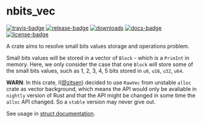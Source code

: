 # nbits_vec

[![travis-badge][]][travis] [![release-badge][]][cargo] [![downloads]][cargo]
[![docs-badge][]][docs] [![license-badge][]][license]

A crate aims to resolve small bits values storage and operations problem.

Small bits values will be stored in a vector of `Block` - which is a `PrimInt` in
memory. Here, we only consider the case that one `Block` will store some of the
small bits values, such as 1, 2, 3, 4, 5 bits stored in `u8`, `u16`, `u32`, `u64`.

**WARN**: In this crate, I([@zitsen](http://github.com/zitsen)) decided to use
`RawVec` from unstable `alloc` crate as vector background,
which means the API would only be avaliable in `nightly` version of Rust and that
the API might be changed in some time the `alloc` API changed.
So a `stable` version may never give out.

See usage in [struct documentation](struct.NbitsVec.html).

[travis-badge]: https://img.shields.io/travis/zitsen/nbits_vec.rs.svg?style=flat-square
[travis]: https://travis-ci.org/zitsen/nbits_vec.rs
[release-badge]: https://img.shields.io/crates/v/nbits_vec.svg?style=flat-square
[downloads]: https://img.shields.io/crates/d/nbits_vec.svg?style=flat-square
[cargo]: https://crates.io/crates/nbits_vec
[docs-badge]: https://img.shields.io/badge/API-docs-blue.svg?style=flat-square
[docs]: https://zitsen.github.io/nbits_vec.rs
[license-badge]: https://img.shields.io/crates/l/nbits_vec.svg?style=flat-square
[license]: https://github.com/zitsen/nbits_vec.rs/blob/master/LICENSE
